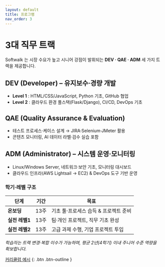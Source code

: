 ```yaml
---
layout: default
title: 프로그램
nav_order: 3
---
```


# 3대 직무 트랙

Softwalk 는 시장 수요가 높고 시니어 강점이 발휘되는 **DEV · QAE · ADM** 세 가지 트랙을 제공합니다.

## DEV (Developer) – 유지보수·경량 개발

* **Level 1** : HTML/CSS/JavaScript, Python 기초, GitHub 협업
* **Level 2** : 클라우드 환경 풀스택(Flask/Django), CI/CD, DevOps 기초

## QAE (Quality Assurance & Evaluation)

* 테스트 프로세스·케이스 설계 → JIRA·Selenium·JMeter 활용
* 콘텐츠 모니터링, AI 데이터 라벨·검수 실습 포함

## ADM (Administrator) – 시스템 운영·모니터링

* Linux/Windows Server, 네트워크·보안 기초, 모니터링 대시보드
* 클라우드 인프라(AWS Lightsail → EC2) & DevOps 도구 기반 운영

### 학기·레벨 구조

| 단계 | 기간 | 목표 |
|------|------|------|
| **온보딩** | 13주 | 기초 툴·프로세스 습득 & 프로젝트 준비 |
| **실전 레벨1** | 13주 | 팀·개인 프로젝트, 직무 기초 완성 |
| **실전 레벨2** | 13주 | 고급 과제 수행, 기업 프로젝트 투입 |

*학습자는 트랙 변경·복합 이수가 가능하며, 평균 2년(4학기) 이내 주니어 수준 역량을 확보합니다.*

[커리큘럼 예시](curriculum.md) {: .btn .btn-outline }
